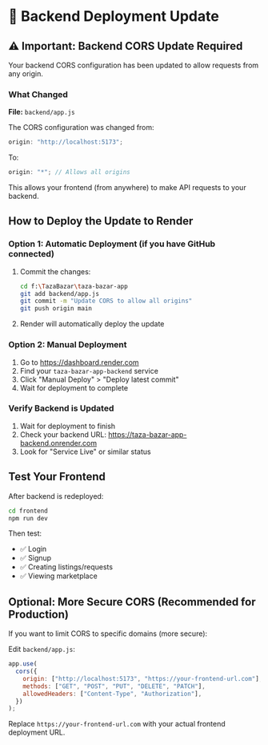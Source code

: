 # 🚀 Backend Deployment Update

## ⚠️ Important: Backend CORS Update Required

Your backend CORS configuration has been updated to allow requests from any origin.

### What Changed

**File:** `backend/app.js`

The CORS configuration was changed from:

```javascript
origin: "http://localhost:5173";
```

To:

```javascript
origin: "*"; // Allows all origins
```

This allows your frontend (from anywhere) to make API requests to your backend.

## How to Deploy the Update to Render

### Option 1: Automatic Deployment (if you have GitHub connected)

1. Commit the changes:

   ```bash
   cd f:\TazaBazar\taza-bazar-app
   git add backend/app.js
   git commit -m "Update CORS to allow all origins"
   git push origin main
   ```

2. Render will automatically deploy the update

### Option 2: Manual Deployment

1. Go to https://dashboard.render.com
2. Find your `taza-bazar-app-backend` service
3. Click "Manual Deploy" > "Deploy latest commit"
4. Wait for deployment to complete

### Verify Backend is Updated

1. Wait for deployment to finish
2. Check your backend URL: https://taza-bazar-app-backend.onrender.com
3. Look for "Service Live" or similar status

## Test Your Frontend

After backend is redeployed:

```bash
cd frontend
npm run dev
```

Then test:

- ✅ Login
- ✅ Signup
- ✅ Creating listings/requests
- ✅ Viewing marketplace

## Optional: More Secure CORS (Recommended for Production)

If you want to limit CORS to specific domains (more secure):

Edit `backend/app.js`:

```javascript
app.use(
  cors({
    origin: ["http://localhost:5173", "https://your-frontend-url.com"],
    methods: ["GET", "POST", "PUT", "DELETE", "PATCH"],
    allowedHeaders: ["Content-Type", "Authorization"],
  })
);
```

Replace `https://your-frontend-url.com` with your actual frontend deployment URL.
